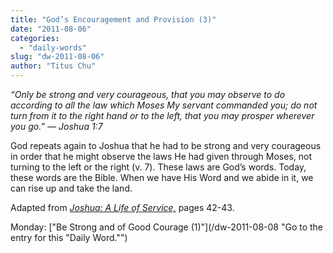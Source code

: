 ```yaml
---
title: "God’s Encouragement and Provision (3)"
date: "2011-08-06"
categories: 
  - "daily-words"
slug: "dw-2011-08-06"
author: "Titus Chu"
---
```


_“Only be strong and very courageous, that you may observe to do according to all the law which Moses My servant commanded you; do not turn from it to the right hand or to the left, that you may prosper wherever you go.” — Joshua 1:7_

God repeats again to Joshua that he had to be strong and very courageous in order that he might observe the laws He had given through Moses, not turning to the left or the right (v. 7). These laws are God’s words. Today, these words are the Bible. When we have His Word and we abide in it, we can rise up and take the land.

Adapted from _[Joshua: A Life of Service,](/book-joshua "Go to the listing for this book.")_ pages 42-43.

Monday: ["Be Strong and of Good Courage (1)"](/dw-2011-08-08 "Go to the entry for this "Daily Word."")
